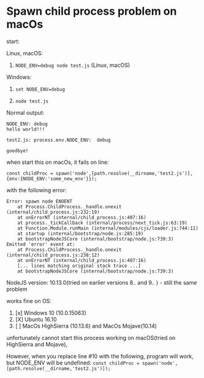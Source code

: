 # Spawn child process problem on macOs 
start: 

Linux, macOS:
1) ```NODE_ENV=debug node test.js``` (Linux, macOS)

Windows:
1) ``` set NODE_ENV=debug ```

2) ```node test.js```

Normal output: 
```
NODE_ENV: debug
hello world!!!

test2.js: process.env.NODE_ENV:  debug

goodbye!
```

when start this on macOs, it fails on line:
 
```const childProc = spawn('node',[path.resolve(__dirname,'test2.js')],{env:{NODE_ENV:'some_new_env'}});```

with the following error:

```
Error: spawn node ENOENT
    at Process.ChildProcess._handle.onexit (internal/child_process.js:232:19)
    at onErrorNT (internal/child_process.js:407:16)
    at process._tickCallback (internal/process/next_tick.js:63:19)
    at Function.Module.runMain (internal/modules/cjs/loader.js:744:11)
    at startup (internal/bootstrap/node.js:285:19)
    at bootstrapNodeJSCore (internal/bootstrap/node.js:739:3)
Emitted 'error' event at:
    at Process.ChildProcess._handle.onexit (internal/child_process.js:238:12)
    at onErrorNT (internal/child_process.js:407:16)
    [... lines matching original stack trace ...]
    at bootstrapNodeJSCore (internal/bootstrap/node.js:739:3)
```
NodeJS version: 10.13.0(tried on earlier versions 8.*.* and 9.*.* ) - still the same problem

works fine on OS:
1) [x] Windows 10 (10.0.15063) 
2) [X] Ubuntu 16.10
3) [ ] MacOs HighSierra (10.13.6) and MacOs Mojave(10.14)</span>

unfortunately cannot start this process working on macOS(tried on HighSierra and Mojave), 

However, when you replace line #10 with the following, program will work, but NODE_ENV will be undefined:
```const childProc = spawn('node',[path.resolve(__dirname,'test2.js')]);```
